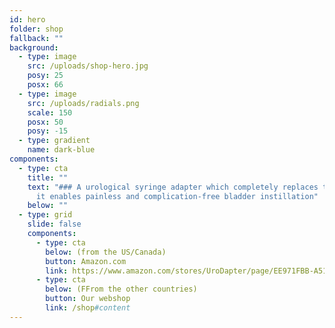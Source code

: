 ```yaml
---
id: hero
folder: shop
fallback: ""
background:
  - type: image
    src: /uploads/shop-hero.jpg
    posy: 25
    posx: 66
  - type: image
    src: /uploads/radials.png
    scale: 150
    posx: 50
    posy: -15
  - type: gradient
    name: dark-blue
components:
  - type: cta
    title: ""
    text: "### A urological syringe adapter which completely replaces the catheter:
      it enables painless and complication-free bladder instillation"
    below: ""
  - type: grid
    slide: false
    components:
      - type: cta
        below: (from the US/Canada)
        button: Amazon.com
        link: https://www.amazon.com/stores/UroDapter/page/EE971FBB-A516-4E98-A2CD-2B62117F088A
      - type: cta
        below: (FFrom the other countries)
        button: Our webshop
        link: /shop#content
---
```

